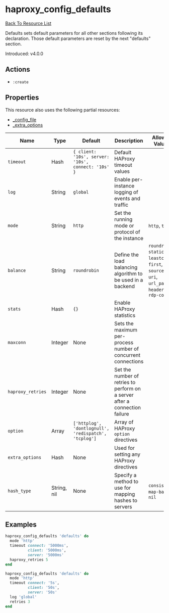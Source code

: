 # haproxy_config_defaults

[Back To Resource List](https://github.com/sous-chefs/haproxy#resources)

Defaults sets default parameters for all other sections following its declaration. Those default parameters are reset by the next "defaults" section.

Introduced: v4.0.0

## Actions

* `:create`

## Properties

This resource also uses the following partial resources:

* [_config_file](https://github.com/sous-chefs/haproxy/tree/master/documentation/partial_config_file.md)
* [_extra_options](https://github.com/sous-chefs/haproxy/tree/master/documentation/partial_extra_options.md)

| Name              | Type        | Default                                              | Description                                                                 | Allowed Values                                                                                     |
|-------------------|-------------|------------------------------------------------------|-----------------------------------------------------------------------------|----------------------------------------------------------------------------------------------------|
| `timeout`         | Hash        | `{ client: '10s', server: '10s', connect: '10s' }`   | Default HAProxy timeout values                                              |                                                                                                    |
| `log`             | String      | `global`                                             | Enable per-instance logging of events and traffic                           |                                                                                                    |
| `mode`            | String      | `http`                                               | Set the running mode or protocol of the instance                            | `http`, `tcp`                                                                                      |
| `balance`         | String      | `roundrobin`                                         | Define the load balancing algorithm to be used in a backend                 | `roundrobin static-rr`, `leastconn`, `first`, `source`, `uri`, `url_param`, `header`, `rdp-cookie` |
| `stats`           | Hash        | `{}`                                                 | Enable HAProxy statistics                                                   |                                                                                                    |
| `maxconn`         | Integer     | None                                                 | Sets the maximum per-process number of concurrent connections               |                                                                                                    |
| `haproxy_retries` | Integer     | None                                                 | Set the number of retries to perform on a server after a connection failure |                                                                                                    |
| `option`          | Array       | `['httplog', 'dontlognull', 'redispatch', 'tcplog']` | Array of HAProxy `option` directives                                        |                                                                                                    |
| `extra_options`   | Hash        | None                                                 | Used for setting any HAProxy directives                                     |                                                                                                    |
| `hash_type`       | String, nil | None                                                 | Specify a method to use for mapping hashes to servers                       | `consistent`, `map-based`, `nil`                                                                   |

## Examples

```ruby
haproxy_config_defaults 'defaults' do
  mode 'http'
  timeout connect: '5000ms',
          client: '5000ms',
          server: '5000ms'
  haproxy_retries 5
end
```

```ruby
haproxy_config_defaults 'defaults' do
  mode 'http'
  timeout connect: '5s',
          client: '50s',
          server: '50s'
  log 'global'
  retries 3
end
```
